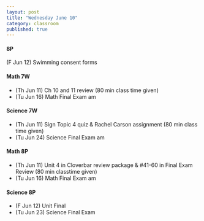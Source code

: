```yaml
---
layout: post
title: "Wednesday June 10"
category: classroom
published: true
---
```

#### 8P
(F Jun 12) Swimming consent forms 

#### Math 7W
* (Th Jun 11) Ch 10 and 11 review (80 min class time given)
* (Tu Jun 16) Math Final Exam am

#### Science 7W
* (Th Jun 11) Sign Topic 4 quiz & Rachel Carson assignment (80 min class time given)
* (Tu Jun 24) Science Final Exam am

#### Math 8P
* (Th Jun 11) Unit 4 in Cloverbar review package & #41-60 in Final Exam Review (80 min classtime given) 
* (Tu Jun 16) Math Final Exam am

#### Science 8P
* (F Jun 12) Unit Final
* (Tu Jun 23) Science Final Exam
